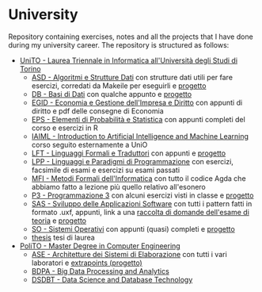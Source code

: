# University

Repository containing exercises, notes and all the projects that I have done during my university career. The repository is structured as follows:

- [UniTO - Laurea Triennale in Informatica all'Università degli Studi di Torino](UniTO)
  - [ASD - Algoritmi e Strutture Dati](UniTO/ASD) con strutture dati utili per fare esercizi, corredati da Makeile per eseguirli e [progetto](UniTO/ASD/progetto)
  - [DB - Basi di Dati](UniTO/DB) con qualche appunto e [progetto](UniTO/DB/progetto)
  - [EGID - Economia e Gestione dell'Impresa e Diritto](UniTO/EGID) con appunti di diritto e pdf delle consegne di Economia
  - [EPS - Elementi di Probabilità e Statistica](UniTO/EPS) con appunti completi del corso e esercizi in R
  - [IAIML - Introduction to Artificial Intelligence and Machine Learning](UniTO/IAIML) corso seguito esternamente a UniO
  - [LFT - Linguaggi Formali e Traduttori](UniTO/LFT) con appunti e [progetto](UniTO/LFT/progetto)
  - [LPP - Linguaggi e Paradigmi di Programmazione](UniTO/LPP) con esercizi, facsimile di esami e esercizi su esami passati
  - [MFI - Metodi Formali dell'Informatica](UniTO/MFI) con tutto il codice Agda che abbiamo fatto a lezione più quello relativo all'esonero
  - [P3 - Programmazione 3](UniTO/P3) con alcuni esercizi visti in classe e [progetto](UniTO/P3/progetto)
  - [SAS - Sviluppo delle Applicazioni Software](UniTO/SAS) con tutti i pattern fatti in formato .uxf, appunti, link a una [raccolta di domande dell'esame di teoria](UniTO/SAS/questionario_esame) e [progetto](UniTO/SAS/progetto)
  - [SO - Sistemi Operativi](UniTO/SO) con appunti (quasi) completi e [progetto](UniTO/SO/progetto)
  - [thesis](UniTO/thesis) tesi di laurea
- [PoliTO - Master Degree in Computer Engineering](PoliTO)
  - [ASE - Architetture dei Sistemi di Elaborazione](PoliTO/ASE) con tutti i vari laboratori e [extrapoints (progetto)](PoliTO/ASE/extrapoints)
  - [BDPA - Big Data Processing and Analytics](PoliTO/BDPA)
  - [DSDBT - Data Science and Database Technology](PoliTO/DSDBT)
